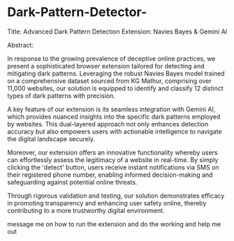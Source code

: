 # Dark-Pattern-Detector-

Title: Advanced Dark Pattern Detection Extension: Navies Bayes & Gemini AI

Abstract:

In response to the growing prevalence of deceptive online practices, we present a sophisticated browser extension tailored for detecting and mitigating dark patterns. Leveraging the robust Navies Bayes model trained on a comprehensive dataset sourced from KG Mathur, comprising over 11,000 websites, our solution is equipped to identify and classify 12 distinct types of dark patterns with precision.

A key feature of our extension is its seamless integration with Gemini AI, which provides nuanced insights into the specific dark patterns employed by websites. This dual-layered approach not only enhances detection accuracy but also empowers users with actionable intelligence to navigate the digital landscape securely.

Moreover, our extension offers an innovative functionality whereby users can effortlessly assess the legitimacy of a website in real-time. By simply clicking the 'detect' button, users receive instant notifications via SMS on their registered phone number, enabling informed decision-making and safeguarding against potential online threats.

Through rigorous validation and testing, our solution demonstrates efficacy in promoting transparency and enhancing user safety online, thereby contributing to a more trustworthy digital environment.

message me on how to run the extension and do the working 
and help me out 